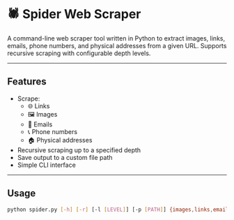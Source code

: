 # 🕷️ Spider Web Scraper

A command-line web scraper tool written in Python to extract images, links, emails, phone numbers, and physical addresses from a given URL. Supports recursive scraping with configurable depth levels.

---

## Features

- Scrape:
  - 🌐 Links
  - 🖼️ Images
  - 📧 Emails
  - 📞 Phone numbers
  - 🏠 Physical addresses
- Recursive scraping up to a specified depth
- Save output to a custom file path
- Simple CLI interface

---

## Usage

```bash
python spider.py [-h] [-r] [-l [LEVEL]] [-p [PATH]] {images,links,emails,phones,address,all} URL
